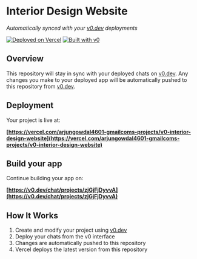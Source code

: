 # Interior Design Website

*Automatically synced with your [v0.dev](https://v0.dev) deployments*

[![Deployed on Vercel](https://img.shields.io/badge/Deployed%20on-Vercel-black?style=for-the-badge&logo=vercel)](https://vercel.com/arjungowdal4601-gmailcoms-projects/v0-interior-design-website)
[![Built with v0](https://img.shields.io/badge/Built%20with-v0.dev-black?style=for-the-badge)](https://v0.dev/chat/projects/zjGjFjDyvvA)

## Overview

This repository will stay in sync with your deployed chats on [v0.dev](https://v0.dev).
Any changes you make to your deployed app will be automatically pushed to this repository from [v0.dev](https://v0.dev).

## Deployment

Your project is live at:

**[https://vercel.com/arjungowdal4601-gmailcoms-projects/v0-interior-design-website](https://vercel.com/arjungowdal4601-gmailcoms-projects/v0-interior-design-website)**

## Build your app

Continue building your app on:

**[https://v0.dev/chat/projects/zjGjFjDyvvA](https://v0.dev/chat/projects/zjGjFjDyvvA)**

## How It Works

1. Create and modify your project using [v0.dev](https://v0.dev)
2. Deploy your chats from the v0 interface
3. Changes are automatically pushed to this repository
4. Vercel deploys the latest version from this repository